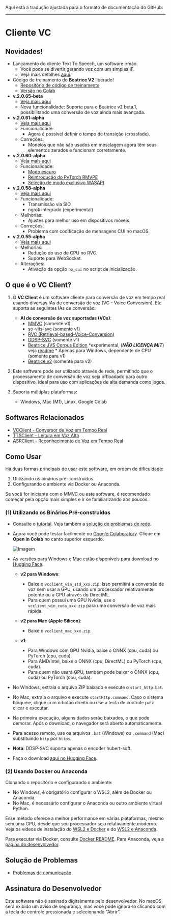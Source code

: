 Aqui está a tradução ajustada para o formato de documentação do GitHub:

---

# Cliente VC

## Novidades!

- Lançamento do cliente Text To Speech, um software irmão.
  - Você pode se divertir gerando voz com um simples IF.
  - Veja mais detalhes [aqui](https://github.com/w-okada/ttsclient).
- Código de treinamento do **Beatrice V2** liberado!
  - [Repositório de código de treinamento](https://huggingface.co/fierce-cats/beatrice-trainer)
  - [Versão no Colab](https://github.com/w-okada/beatrice-trainer-colab)
- **v.2.0.65-beta**
  - [Veja mais aqui](https://github.com/w-okada/voice-changer/tree/v.2)
  - Nova funcionalidade: Suporte para o Beatrice v2 beta.1, possibilitando uma conversão de voz ainda mais avançada.
- **v.2.0.61-alpha**
  - [Veja mais aqui](https://github.com/w-okada/voice-changer/tree/v.2)
  - Funcionalidade:
    - Agora é possível definir o tempo de transição (crossfade).
  - Correções:
    - Modelos que não são usados em mesclagem agora têm seus elementos zerados e funcionam corretamente.
- **v.2.0.60-alpha**
  - [Veja mais aqui](https://github.com/w-okada/voice-changer/tree/v.2)
  - Funcionalidade:
    - [Modo escuro](https://github.com/w-okada/voice-changer/issues/1306)
    - [Reintrodução do PyTorch RMVPE](https://github.com/w-okada/voice-changer/issues/1319)
    - [Seleção de modo exclusivo WASAPI](https://github.com/w-okada/voice-changer/issues/1305)
- **v.2.0.58-alpha**
  - [Veja mais aqui](https://github.com/w-okada/voice-changer/tree/v.2)
  - Funcionalidade:
    - Transmissão via SIO
    - ngrok integrado (experimental)
  - Melhorias:
    - Ajustes para melhor uso em dispositivos móveis.
  - Correções:
    - Problema com codificação de mensagens CUI no macOS.
- **v.2.0.55-alpha**
  - [Veja mais aqui](https://github.com/w-okada/voice-changer/tree/v.2)
  - Melhorias:
    - Redução do uso de CPU no RVC.
    - Suporte para WebSocket.
  - Alterações:
    - Ativação da opção `no_cui` no script de inicialização.

## O que é o VC Client?

1. O **VC Client** é um software cliente para conversão de voz em tempo real usando diversas IAs de conversão de voz (VC - Voice Conversion). Ele suporta as seguintes IAs de conversão:

   - **AI de conversão de voz suportadas (VCs)**:
     - [MMVC](https://github.com/isletennos/MMVC_Trainer) (somente v1)
     - [so-vits-svc](https://github.com/svc-develop-team/so-vits-svc) (somente v1)
     - [RVC (Retrieval-based-Voice-Conversion)](https://github.com/liujing04/Retrieval-based-Voice-Conversion-WebUI)
     - [DDSP-SVC](https://github.com/yxlllc/DDSP-SVC) (somente v1)
     - [Beatrice JVS Corpus Edition](https://prj-beatrice.com/) *experimental, (***NÃO LICENÇA MIT***) veja [readme](https://github.com/w-okada/voice-changer/blob/master/server/voice_changer/Beatrice/) * Apenas para Windows, dependente de CPU (somente para v1)
     - [Beatrice v2](https://prj-beatrice.com/) (somente para v2)
   
2. Este software pode ser utilizado através de rede, permitindo que o processamento de conversão de voz seja offloadado para outro dispositivo, ideal para uso com aplicações de alta demanda como jogos.

3. Suporta múltiplas plataformas:

   - Windows, Mac (M1), Linux, Google Colab

## Softwares Relacionados

- [VCClient - Conversor de Voz em Tempo Real](https://github.com/w-okada/voice-changer)
- [TTSClient - Leitura em Voz Alta](https://github.com/w-okada/ttsclient)
- [ASRClient - Reconhecimento de Voz em Tempo Real](https://github.com/w-okada/asrclient)

## Como Usar

Há duas formas principais de usar este software, em ordem de dificuldade:

1. Utilizando os binários pré-construídos.
2. Configurando o ambiente via Docker ou Anaconda.

Se você for iniciante com o MMVC ou este software, é recomendado começar pela opção mais simples e ir se familiarizando aos poucos.

### (1) Utilizando os Binários Pré-construídos

- Consulte o [tutorial](tutorials/tutorial_rvc_ja_latest.md). Veja também a [solução de problemas de rede](https://github.com/w-okada/voice-changer/blob/master/tutorials/trouble_shoot_communication_ja.md).

- Agora você pode testar facilmente no [Google Colaboratory](https://github.com/w-okada/voice-changer/tree/v.2/w_okada's_Voice_Changer_version_2_x.ipynb). Clique em **Open in Colab** no canto superior esquerdo.

  ![Imagem](https://github.com/w-okada/voice-changer/assets/48346627/3f092e2d-6834-42f6-bbfd-7d389111604e)

- As versões para Windows e Mac estão disponíveis para download no [Hugging Face](https://huggingface.co/wok000/vcclient000/tree/main).
  
  - **v2 para Windows**:
    - Baixe o `vcclient_win_std_xxx.zip`. Isso permitirá a conversão de voz sem usar a GPU, usando um processador relativamente potente ou a GPU através do DirectML.
    - Para quem possui uma GPU Nvidia, use o `vcclient_win_cuda_xxx.zip` para uma conversão de voz mais rápida.
  
  - **v2 para Mac (Apple Silicon)**:
    - Baixe o `vcclient_mac_xxx.zip`.

  - **v1**:
    - Para Windows com GPU Nvidia, baixe o ONNX (cpu, cuda) ou PyTorch (cpu, cuda).
    - Para AMD/Intel, baixe o ONNX (cpu, DirectML) ou PyTorch (cpu, cuda).
    - Para quem não usará GPU, também pode baixar o ONNX (cpu, cuda) ou PyTorch (cpu, cuda).

- No Windows, extraia o arquivo ZIP baixado e execute o `start_http.bat`.

- No Mac, extraia o arquivo e execute `startHttp.command`. Caso o sistema bloqueie, clique com o botão direito ou use a tecla de controle para clicar e executar.

- Na primeira execução, alguns dados serão baixados, o que pode demorar. Após o download, o navegador será aberto automaticamente.

- Para acesso remoto, use os arquivos `.bat` (Windows) ou `.command` (Mac) substituindo `http` por `https`.

- **Nota**: DDSP-SVC suporta apenas o encoder hubert-soft.

- Faça o download [aqui no Hugging Face](https://huggingface.co/wok000/vcclient000/tree/main).

### (2) Usando Docker ou Anaconda

Clonando o repositório e configurando o ambiente:

- No Windows, é obrigatório configurar o WSL2, além de Docker ou Anaconda.
- No Mac, é necessário configurar o Anaconda ou outro ambiente virtual Python.

Esse método oferece a melhor performance em várias plataformas, mesmo sem uma GPU, desde que seu processador seja relativamente moderno. Veja os vídeos de instalação do [WSL2 e Docker](https://youtu.be/POo_Cg0eFMU) e do [WSL2 e Anaconda](https://youtu.be/fba9Zhsukqw).

Para executar via Docker, consulte [Docker README](docker_vcclient/README.md). Para Anaconda, veja a [página do desenvolvedor](README_dev_ja.md).

## Solução de Problemas

- [Problemas de comunicação](tutorials/trouble_shoot_communication_ja.md)

## Assinatura do Desenvolvedor

Este software não é assinado digitalmente pelo desenvolvedor. No macOS, será exibido um aviso de segurança, mas você pode ignorá-lo clicando com a tecla de controle pressionada e selecionando “Abrir”.



